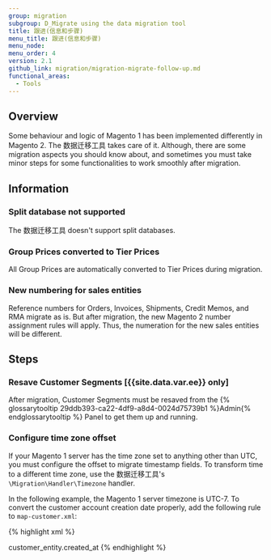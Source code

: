 ```yaml
---
group: migration
subgroup: D_Migrate using the data migration tool
title: 跟进(信息和步骤)
menu_title: 跟进(信息和步骤)
menu_node:
menu_order: 4
version: 2.1
github_link: migration/migration-migrate-follow-up.md
functional_areas:
  - Tools
---
```


## Overview

Some behaviour and logic of Magento 1 has been implemented differently in Magento 2. The 数据迁移工具 takes care of it. Although, there are some migration aspects you should know about, and sometimes you must take minor steps for some functionalities to work smoothly after migration.

## Information

### Split database not supported

The 数据迁移工具 doesn't support split databases.

### Group Prices converted to Tier Prices

All Group Prices are automatically converted to Tier Prices during migration.

### New numbering for sales entities

Reference numbers for Orders, Invoices, Shipments, Credit Memos, and RMA migrate as is. But after migration, the new Magento 2 number assignment rules will apply. Thus, the numeration for the new sales entities will be different.

## Steps

### Resave Customer Segments [{{site.data.var.ee}} only]

After migration, Customer Segments must be resaved from the {% glossarytooltip 29ddb393-ca22-4df9-a8d4-0024d75739b1 %}Admin{% endglossarytooltip %} Panel to get them up and running.

### Configure time zone offset

If your Magento 1 server has the time zone set to anything other than UTC, you must configure the offset to migrate timestamp fields. To transform time to a different time zone, use the 数据迁移工具's `\Migration\Handler\Timezone` handler.

In the following example, the Magento 1 server timezone is UTC-7. To convert the customer account creation date properly, add the following rule to `map-customer.xml`:

{% highlight xml %}
<?xml version="1.0" encoding="UTF-8"?>
<map xmlns:xs="http://www.w3.org/2001/XMLSchema-instance" xs:noNamespaceSchemaLocation="../map.xsd">
  <!--...-->
  <destination>
      <field_rules>
          <!--...-->
          <transform>
              <field>customer_entity.created_at</field>
              <handler class="\Migration\Handler\Timezone">
                  <param name="offset" value="-7" />
              </handler>
          </transform>
      </field_rules>
  </destination>
</map>
{% endhighlight %}
